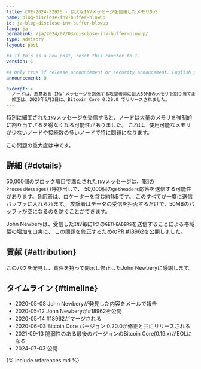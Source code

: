 ```yaml
---
title: CVE-2024-52915 - 巨大なINVメッセージを使用したメモリDoS
name: blog-disclose-inv-buffer-blowup
id: ja-blog-disclose-inv-buffer-blowup
lang: ja
permalink: /ja/2024/07/03/disclose-inv-buffer-blowup/
type: advisory
layout: post

## If this is a new post, reset this counter to 1.
version: 1

## Only true if release announcement or security annoucement. English posts only
announcement: 0

excerpt: >
  ノードは、悪意ある`INV`メッセージを送信する攻撃者毎に最大50MBのメモリを割り当てます。
  修正は、2020年6月3日に、Bitcoin Core 0.20.0 でリリースされました。
---
```


特別に細工された`INV`メッセージを受信すると、ノードは大量のメモリを強制的に割り当てざるを得なくなる可能性がありました。
これは、使用可能なメモリが少ないノードや接続数の多いノードで特に問題になります。

この問題の重大度は**中**です。

## 詳細 {#details}

50,000個のブロック項目で満たされた`INV`メッセージは、1回の`ProcessMessages()`呼び出しで、
50,000個の`getheaders`応答を送信する可能性があります。各応答は、ロケーターを含む約1kBです。
このすべてが一度に送信バッファに入れられます。
攻撃者はデータの受信を拒否するだけで、50MBのバッファが空になるのを防ぐことができます。

John Newberyは、受信した`INV`毎に1つの`GETHEADERS`を送信することによる帯域幅の増加を口実に、
この問題を修正するための[PR #18962](https://github.com/bitcoin/bitcoin/pull/18962)を公開しました。

## 貢献 {#attribution}

このバグを発見し、責任を持って開示し修正したJohn Newberyに感謝します。

## タイムライン {#timeline}

- 2020-05-08 John Newberyが発見した内容をメールで報告
- 2020-05-12 John Newberyが#18962を公開
- 2020-05-14 #18962がマージされる
- 2020-06-03 Bitcoin Core バージョン 0.20.0が修正と共にリリースされる
- 2021-09-13 脆弱性のある最後のバージョンのBitcoin Core(0.19.x)がEOLになる
- 2024-07-03 公開

{% include references.md %}
